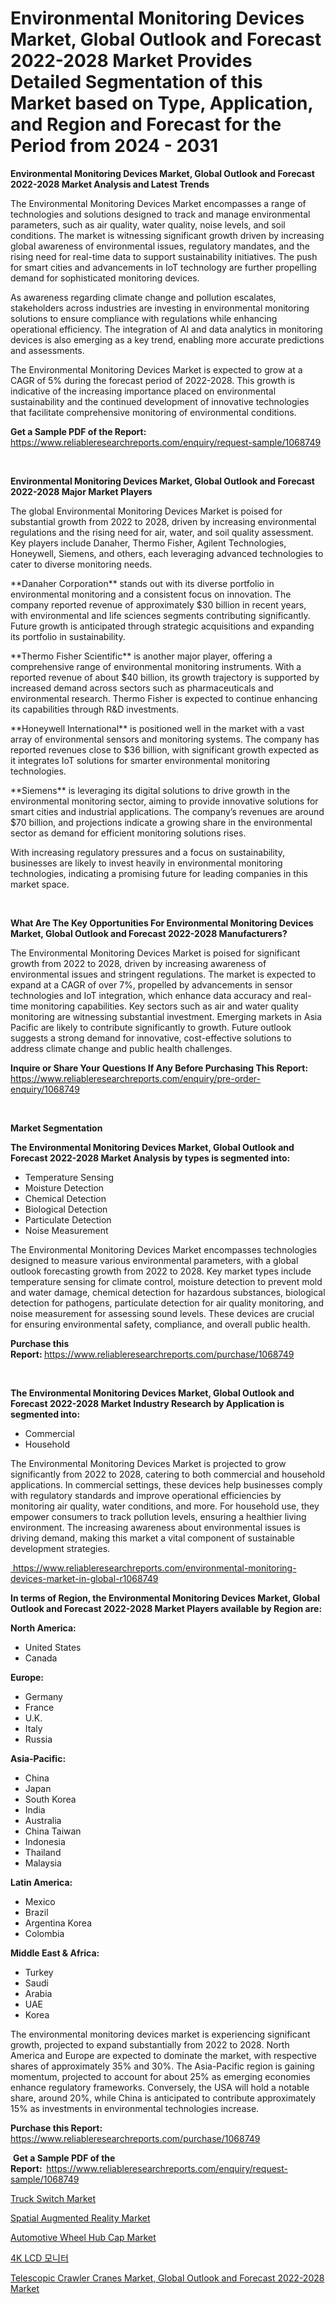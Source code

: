 <p><h1>Environmental Monitoring Devices Market, Global Outlook and Forecast 2022-2028 Market Provides Detailed Segmentation of this Market based on Type, Application, and Region and Forecast for the Period from 2024 - 2031</h1></p><p><strong>Environmental Monitoring Devices Market, Global Outlook and Forecast 2022-2028 Market Analysis and Latest Trends</strong></p>
<p><p>The Environmental Monitoring Devices Market encompasses a range of technologies and solutions designed to track and manage environmental parameters, such as air quality, water quality, noise levels, and soil conditions. The market is witnessing significant growth driven by increasing global awareness of environmental issues, regulatory mandates, and the rising need for real-time data to support sustainability initiatives. The push for smart cities and advancements in IoT technology are further propelling demand for sophisticated monitoring devices.</p><p>As awareness regarding climate change and pollution escalates, stakeholders across industries are investing in environmental monitoring solutions to ensure compliance with regulations while enhancing operational efficiency. The integration of AI and data analytics in monitoring devices is also emerging as a key trend, enabling more accurate predictions and assessments.</p><p>The Environmental Monitoring Devices Market is expected to grow at a CAGR of 5% during the forecast period of 2022-2028. This growth is indicative of the increasing importance placed on environmental sustainability and the continued development of innovative technologies that facilitate comprehensive monitoring of environmental conditions.</p></p>
<p><strong>Get a Sample PDF of the Report:&nbsp;</strong> <a href="https://www.reliableresearchreports.com/enquiry/request-sample/1068749">https://www.reliableresearchreports.com/enquiry/request-sample/1068749</a></p>
<p>&nbsp;</p>
<p><strong>Environmental Monitoring Devices Market, Global Outlook and Forecast 2022-2028 Major Market Players</strong></p>
<p><p>The global Environmental Monitoring Devices Market is poised for substantial growth from 2022 to 2028, driven by increasing environmental regulations and the rising need for air, water, and soil quality assessment. Key players include Danaher, Thermo Fisher, Agilent Technologies, Honeywell, Siemens, and others, each leveraging advanced technologies to cater to diverse monitoring needs.</p><p>**Danaher Corporation** stands out with its diverse portfolio in environmental monitoring and a consistent focus on innovation. The company reported revenue of approximately $30 billion in recent years, with environmental and life sciences segments contributing significantly. Future growth is anticipated through strategic acquisitions and expanding its portfolio in sustainability.</p><p>**Thermo Fisher Scientific** is another major player, offering a comprehensive range of environmental monitoring instruments. With a reported revenue of about $40 billion, its growth trajectory is supported by increased demand across sectors such as pharmaceuticals and environmental research. Thermo Fisher is expected to continue enhancing its capabilities through R&D investments.</p><p>**Honeywell International** is positioned well in the market with a vast array of environmental sensors and monitoring systems. The company has reported revenues close to $36 billion, with significant growth expected as it integrates IoT solutions for smarter environmental monitoring technologies.</p><p>**Siemens** is leveraging its digital solutions to drive growth in the environmental monitoring sector, aiming to provide innovative solutions for smart cities and industrial applications. The company’s revenues are around $70 billion, and projections indicate a growing share in the environmental sector as demand for efficient monitoring solutions rises.</p><p>With increasing regulatory pressures and a focus on sustainability, businesses are likely to invest heavily in environmental monitoring technologies, indicating a promising future for leading companies in this market space.</p></p>
<p>&nbsp;</p>
<p><strong>What Are The Key Opportunities For Environmental Monitoring Devices Market, Global Outlook and Forecast 2022-2028 Manufacturers?</strong></p>
<p><p>The Environmental Monitoring Devices Market is poised for significant growth from 2022 to 2028, driven by increasing awareness of environmental issues and stringent regulations. The market is expected to expand at a CAGR of over 7%, propelled by advancements in sensor technologies and IoT integration, which enhance data accuracy and real-time monitoring capabilities. Key sectors such as air and water quality monitoring are witnessing substantial investment. Emerging markets in Asia Pacific are likely to contribute significantly to growth. Future outlook suggests a strong demand for innovative, cost-effective solutions to address climate change and public health challenges.</p></p>
<p><strong>Inquire or Share Your Questions If Any Before Purchasing This Report:</strong> <a href="https://www.reliableresearchreports.com/enquiry/pre-order-enquiry/1068749">https://www.reliableresearchreports.com/enquiry/pre-order-enquiry/1068749</a></p>
<p>&nbsp;</p>
<p><strong>Market Segmentation</strong></p>
<p><strong>The Environmental Monitoring Devices Market, Global Outlook and Forecast 2022-2028 Market Analysis by types is segmented into:</strong></p>
<p><ul><li>Temperature Sensing</li><li>Moisture Detection</li><li>Chemical Detection</li><li>Biological Detection</li><li>Particulate Detection</li><li>Noise Measurement</li></ul></p>
<p><p>The Environmental Monitoring Devices Market encompasses technologies designed to measure various environmental parameters, with a global outlook forecasting growth from 2022 to 2028. Key market types include temperature sensing for climate control, moisture detection to prevent mold and water damage, chemical detection for hazardous substances, biological detection for pathogens, particulate detection for air quality monitoring, and noise measurement for assessing sound levels. These devices are crucial for ensuring environmental safety, compliance, and overall public health.</p></p>
<p><strong>Purchase this Report:&nbsp;</strong><a href="https://www.reliableresearchreports.com/purchase/1068749">https://www.reliableresearchreports.com/purchase/1068749</a></p>
<p>&nbsp;</p>
<p><strong>The Environmental Monitoring Devices Market, Global Outlook and Forecast 2022-2028 Market Industry Research by Application is segmented into:</strong></p>
<p><ul><li>Commercial</li><li>Household</li></ul></p>
<p><p>The Environmental Monitoring Devices Market is projected to grow significantly from 2022 to 2028, catering to both commercial and household applications. In commercial settings, these devices help businesses comply with regulatory standards and improve operational efficiencies by monitoring air quality, water conditions, and more. For household use, they empower consumers to track pollution levels, ensuring a healthier living environment. The increasing awareness about environmental issues is driving demand, making this market a vital component of sustainable development strategies.</p></p>
<p><a href="https://www.reliableresearchreports.com/environmental-monitoring-devices-market-in-global-r1068749">&nbsp;https://www.reliableresearchreports.com/environmental-monitoring-devices-market-in-global-r1068749</a></p>
<p><strong>In terms of Region, the Environmental Monitoring Devices Market, Global Outlook and Forecast 2022-2028 Market Players available by Region are:</strong></p>
<p>
    <p> <strong> North America: </strong>
        <ul>
            <li>United States</li>
            <li>Canada</li>
        </ul>
        </p> 
    <p> <strong> Europe: </strong>
        <ul>
            <li>Germany</li>
            <li>France</li>
            <li>U.K.</li>
            <li>Italy</li>
            <li>Russia</li>
        </ul>
        </p> 
    <p> <strong> Asia-Pacific: </strong>
        <ul>
            <li>China</li>
            <li>Japan</li>
            <li>South Korea</li>
            <li>India</li>
            <li>Australia</li>
            <li>China Taiwan</li>
            <li>Indonesia</li>
            <li>Thailand</li>
            <li>Malaysia</li>
        </ul>
        </p> 
    <p> <strong> Latin America: </strong>
        <ul>
            <li>Mexico</li>
            <li>Brazil</li>
            <li>Argentina Korea</li>
            <li>Colombia</li>
        </ul>
        </p> 
    <p> <strong> Middle East & Africa: </strong>
        <ul>
            <li>Turkey</li>
            <li>Saudi</li>
            <li>Arabia</li>
            <li>UAE</li>
            <li>Korea</li>
        </ul>
    </p>
    </p>
<p><p>The environmental monitoring devices market is experiencing significant growth, projected to expand substantially from 2022 to 2028. North America and Europe are expected to dominate the market, with respective shares of approximately 35% and 30%. The Asia-Pacific region is gaining momentum, projected to account for about 25% as emerging economies enhance regulatory frameworks. Conversely, the USA will hold a notable share, around 20%, while China is anticipated to contribute approximately 15% as investments in environmental technologies increase.</p></p>
<p><strong>Purchase this Report: </strong><a href="https://www.reliableresearchreports.com/purchase/1068749">https://www.reliableresearchreports.com/purchase/1068749</a></p>
<p>&nbsp;<strong>Get a Sample PDF of the Report:&nbsp;&nbsp;</strong><a href="https://www.reliableresearchreports.com/enquiry/request-sample/1068749">https://www.reliableresearchreports.com/enquiry/request-sample/1068749</a></p>
<p><strong></strong></p>
<p><p><a href="https://medium.com/@colin.arnold9078/truck-switch-market-trends-focusing-on-truck-switch-market-insight-and-forecast-analysis-2024-6abb27ddc7ef">Truck Switch Market</a></p><p><a href="https://www.linkedin.com/pulse/booming-spatial-augmented-reality-market-sector-analysis-growth-apmgf?trackingId=szn41oqhRRuzu5R%2FqbgTDw%3D%3D">Spatial Augmented Reality Market</a></p><p><a href="https://medium.com/@david.mackay7867865/automotive-wheel-hub-cap-market-industry-trends-and-forecast-for-period-from-2024-to-2031-d4c86dd5d4f7">Automotive Wheel Hub Cap Market</a></p><p><a href="https://medium.com/@greggibson7876/4k-lcd-%EB%AA%A8%EB%8B%88%ED%84%B0-%EC%8B%9C%EC%9E%A5-%ED%98%81%EB%AA%85-2024-2031-%EB%8B%A4%EC%9D%8C-10%EB%85%84%EC%9D%84-%ED%98%95%EC%84%B1%ED%95%98%EB%8A%94-%EC%8B%9C%EC%9E%A5-%ED%8A%B8%EB%A0%8C%EB%93%9C-0562e55765af">4K LCD 모니터</a></p><p><a href="https://github.com/ashepherd82/Market-Research-Report-List-6/blob/main/telescopic-crawler-cranes-market-global-outlook-and-forecast-2022-2028-market.md">Telescopic Crawler Cranes Market, Global Outlook and Forecast 2022-2028 Market</a></p></p>